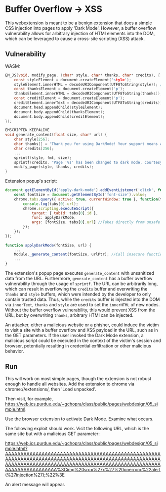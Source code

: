 # Buffer Overflow -> XSS

This webextension is meant to be a benign extension that does a simple CSS injection into pages to apply 'Dark Mode'. However, a buffer overflow vulnerability allows for arbitrary injection of HTMl elements into the DOM, which can be leveraged to cause a cross-site scripting (XSS) attack.

## Vulnerability

WASM:
```c
EM_JS(void, modify_page, (char* style, char* thanks, char* credits), {
    const styleElement = document.createElement('style');
    styleElement.innerHTML = decodeURIComponent(UTF8ToString(style)); //Buffer overflow can overwrite innherHTML content, but style tags don't support child nodes
    const thanksElement = document.createElement('p');
    thanksElement.innerHTML = decodeURIComponent(UTF8ToString(thanks));  //Buffer overflow can overwrite innerHTML content
    const creditElement = document.createElement('p');
    creditElement.innerText = decodeURIComponent(UTF8ToString(credits)); //Uses innerText, can't inject HTMl content here
    document.head.appendChild(styleElement);
    document.body.appendChild(thanksElement);
    document.body.appendChild(creditElement);
});

EMSCRIPTEN_KEEPALIVE
void generate_content(float size, char* url) {
    char style[256];
    char thanks[] = "Thank you for using DarkMode! Your support means a lot to us. If you can, consider donating at https://www.very-fake-site.com";
    char credits[256];
    ...
    sprintf(style, fmt, size);
    sprintf(credits, "Page '%s' has been changed to dark mode, courtesy of DarkMode.", url); //No bounds checking, buffer overflow
    modify_page(style, thanks, credits); 
}
```

Extension popup's script:
```javascript
document.getElementById('apply-dark-mode').addEventListener('click', function() {
    const fontSize = document.getElementById('font-size').value;
    chrome.tabs.query({ active: true, currentWindow: true }, function(tabs) {
        console.log(tabs[0].url);
        chrome.scripting.executeScript({
            target: { tabId: tabs[0].id },
            func: applyDarkMode,
            args: [fontSize, tabs[0].url] //Takes directly from unsafe data sink, the URL
        });
    });
});
  
function applyDarkMode(fontSize, url) {
    ...
    Module._generate_content(fontSize, urlPtr); //Call insecure function with untrusted content
    ...
}
```

The extension's popup page executes `generate_content` with unsanitized data from the URL. Furthermore, `generate_content` has a buffer overflow vulnerability through the usage of `sprintf`. The URL can be arbitrarily long, which can result in overflowing the `credits` buffer and overwriting the `thanks` and `style` buffers, which were intended by the developer to only contain trusted data. Thus, while the `credits` buffer is injected into the DOM via `innerText`, `thanks` and `style` are used to set the `innerHTML` of new nodes. Without the buffer overflow vulnerability, this would prevent XSS from the URL, but by overwriting `thanks`, arbitrary HTMl can be injected.

An attacker, either a malicious website or a phisher, could induce the victim to visit a site with a buffer overflow and XSS payload in the URL, such as in the GET parameters. If the user invoked the Dark Mode extension, a malicious script could be executed in the context of the victim's session and browser, potentially resulting in credential exfiltration or other malicious behavior.

## Run
This will work on most simple pages, though the extension is not robust enough to handle all websites. Add the extension to chrome via chrome://extensions/, then 'Load unpacked'.

Then visit, for example, https://web.ics.purdue.edu/~gchopra/class/public/pages/webdesign/05_simple.html.

Use the browser extension to activate Dark Mode. Examine what occurs.

The following exploit should work. Visit the following URL, which is the same site but with a malicious GET parameter:

https://web.ics.purdue.edu/~gchopra/class/public/pages/webdesign/05_simple.html?AAAAAAAAAAAAAAAAAAAAAAAAAAAAAAAAAAAAAAAAAAAAAAAAAAAAAAAAAAAAAAAAAAAAAAAAAAAAAAAAAAAAAAAAAAAAAAAAAAAAAAAAAAAAAAAAAAAAAAAAAAAAAAAAAAAAAAAAAAAAAAAAAAAAAAAAAAAAAAAAAAAAAAAAAA%3Cimg%20src=%27x%27%20onerror=%22alert(%27injection%27);%22%3E

An alert message will appear.